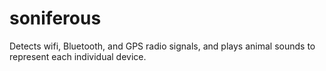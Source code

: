 soniferous
==========

Detects wifi, Bluetooth, and GPS radio signals, and plays animal sounds to represent each individual device.
